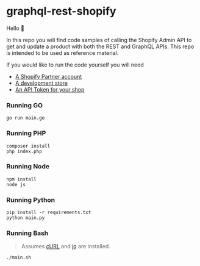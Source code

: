 # graphql-rest-shopify

Hello 👋

In this repo you will find code samples of calling the Shopify Admin API to get and update a product with both the REST and GraphQL APIs. This repo is intended to be used as reference material.

If you would like to run the code yourself you will need
* [A Shopify Partner account](https://partners.shopify.com/)
* [A development store](https://shopify.dev/tutorials/create-a-development-store)
* [An API Token for your shop](https://shopify.dev/tutorials/authenticate-a-private-app-with-shopify-admin)

### Running GO

```
go run main.go
```

### Running PHP

```
composer install
php index.php
```

### Running Node

```
npm install
node js
```

### Running Python

```
pip install -r requirements.txt
python main.py
```

### Running Bash

> Assumes [cURL](https://curl.se/) and [jq](https://stedolan.github.io/jq/download/) are installed.

```
./main.sh
```
